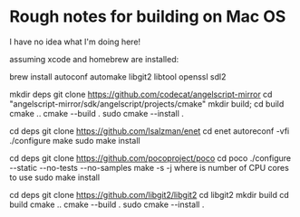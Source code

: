 # Rough notes for building on Mac OS
I have no idea what I'm doing here!

assuming xcode and homebrew are installed:

brew install autoconf automake libgit2 libtool openssl sdl2

mkdir deps
git clone https://github.com/codecat/angelscript-mirror
cd "angelscript-mirror/sdk/angelscript/projects/cmake"
mkdir build; cd build
cmake ..
cmake --build .
sudo cmake --install .

cd deps
git clone https://github.com/lsalzman/enet
cd enet
autoreconf -vfi
./configure
make
sudo make install

cd deps
git clone https://github.com/pocoproject/poco
cd poco
./configure --static --no-tests --no-samples
make -s -j<n> where <n> is number of CPU cores to use
sudo make install

cd deps
git clone https://github.com/libgit2/libgit2
cd libgit2
mkdir build
cd build
cmake ..
cmake --build .
sudo cmake --install .

